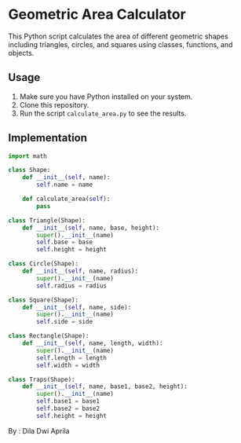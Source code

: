 # Geometric Area Calculator

This Python script calculates the area of different geometric shapes including triangles, circles, and squares using classes, functions, and objects.

## Usage

1. Make sure you have Python installed on your system.
2. Clone this repository.
3. Run the script `calculate_area.py` to see the results.

## Implementation

```python
import math

class Shape:
    def __init__(self, name):
        self.name = name

    def calculate_area(self):
        pass

class Triangle(Shape):
    def __init__(self, name, base, height):
        super().__init__(name)
        self.base = base
        self.height = height

class Circle(Shape):
    def __init__(self, name, radius):
        super().__init__(name)
        self.radius = radius

class Square(Shape):
    def __init__(self, name, side):
        super().__init__(name)
        self.side = side

class Rectangle(Shape):
    def __init__(self, name, length, width):
        super().__init__(name)
        self.length = length
        self.width = width

class Traps(Shape):
    def __init__(self, name, base1, base2, height):
        super().__init__(name)
        self.base1 = base1
        self.base2 = base2
        self.height = height
```

By : Dila Dwi Aprila